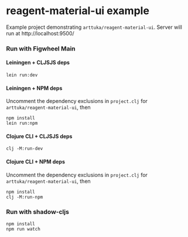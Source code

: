 # reagent-material-ui example

Example project demonstrating `arttuka/reagent-material-ui`. Server will run at http://localhost:9500/

### Run with Figwheel Main

#### Leiningen + CLJSJS deps

    lein run:dev

#### Leiningen + NPM deps

Uncomment the dependency exclusions in `project.clj` for `arttuka/reagent-material-ui`, then

    npm install
    lein run:npm

#### Clojure CLI + CLJSJS deps

    clj -M:run-dev

#### Clojure CLI + NPM deps

Uncomment the dependency exclusions in `project.clj` for `arttuka/reagent-material-ui`, then

    npm install
    clj -M:run-npm
    
### Run with shadow-cljs

    npm install
    npm run watch
